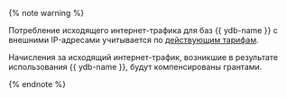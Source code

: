 
{% note warning %}

Потребление исходящего интернет-трафика для баз {{ ydb-name }} с внешними IP-адресами учитывается по [действующим тарифам](../../vpc/pricing.md).

Начисления за исходящий интернет-трафик, возникшие в результате использования {{ ydb-name }}, будут компенсированы грантами.

{% endnote %}